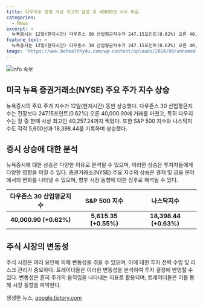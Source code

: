 ```yaml
---
title: 다우지수 장중 사상 최고치 달성 후 40000선 사수 마감
categories:
  - News
excerpt: >
  뉴욕증시는 12일(현지시간) 다우존스 30 산업평균지수가 247.15포인트(0.62%) 오른 40,000.90에 마감했고, 이는 5월 이후 처음으로 40,000선을 돌파한 것이다. 스탠더드앤드푸어스 500 지수는 5,600선을 회복하며 30.81포인트(0.55%) 상승한 5,615.35를 기록했고, 나스닥지수는 115.04포인트(0.63%) 상승한 18,398.44로 마감했다. 이는 뉴욕증시의 주요 주가 지수들이 동반 상승했다는 것을 보여주며, 시장에 긍정적인 신호를 보내고 있다.
feature_text: >
  뉴욕증시는 12일(현지시간) 다우존스 30 산업평균지수가 247.15포인트(0.62%) 오른 40,000.90에 마감했고, 이는 5월 이후 처음으로 40,000선을 돌파한 것이다. 스탠더드앤드푸어스 500 지수는 5,600선을 회복하며 30.81포인트(0.55%) 상승한 5,615.35를 기록했고, 나스닥지수는 115.04포인트(0.63%) 상승한 18,398.44로 마감했다. 이는 뉴욕증시의 주요 주가 지수들이 동반 상승했다는 것을 보여주며, 시장에 긍정적인 신호를 보내고 있다.
image: 'https://www.behealthy4u.com/wp-content/uploads/2024/06/unnamed-file.png'
---
```


<p><img src="https://www.behealthy4u.com/wp-content/uploads/2024/06/unnamed-file.png" alt="info 속보" /></p>

<h2 data-ke-size="size26">미국 뉴욕 증권거래소(NYSE) 주요 주가 지수 상승</h2>

<p data-ke-size="size16">뉴욕증시의 주요 주가 지수가 12일(현지시간) 동반 상승했다. 다우존스 30 산업평균지수는 전장보다 247.15포인트(0.62%) 오른 40,000.90에 거래를 마쳤고, 특히 다우지수는 장 중 한때 사상 최고인 40,257.24까지 찍었다. 또한 S&P 500 지수와 나스닥지수도 각각 5,600선과 18,398.44를 기록하며 상승했다.</p>

<h2 data-ke-size="size26">증시 상승에 대한 분석</h2>

<p data-ke-size="size16">뉴욕증시에 대한 상승은 다양한 이유로 분석될 수 있으며, 이러한 상승은 투자자들에게 다양한 영향을 미칠 수 있다. 증권거래소(NYSE) 주요 지수의 상승은 경제 및 금융 분야에서의 변화를 나타낼 수 있으며, 향후 시장 동향에 대한 징후로 해석될 수 있다.</p>

<table>
<thead>
<tr>
<th style="text-align: center;">다우존스 30 산업평균지수</th>
<th style="text-align: center;">S&P 500 지수</th>
<th style="text-align: center;">나스닥지수</th>
</tr>
</thead>
<tbody>
<tr>
<td style="text-align: center; height: 17px;"><b>40,000.90 (+0.62%)</b></td>
<td style="text-align: center; height: 17px;"><b>5,615.35 (+0.55%)</b></td>
<td style="text-align: center; height: 17px;"><b>18,398.44 (+0.63%)</b></td>
</tr>
</tbody>
</table>

<h2 data-ke-size="size26">주식 시장의 변동성</h2>

<p data-ke-size="size16">주식 시장은 여러 요인에 의해 변동성을 겪을 수 있으며, 이에 대한 투자 전략 수립 및 리스크 관리가 중요하다. 트레이더들은 이러한 변동성을 분석하여 투자 결정에 반영할 수 있다. 변동성은 흔히 주가의 움직임을 나타내는 지표로 활용되며, 트레이더들은 이를 통해 시장 동향을 파악한다.</p>
생생한 뉴스, <a href="https://qoogle.tistory.com" rel="dofollow">qoogle.tistory.com</a>


